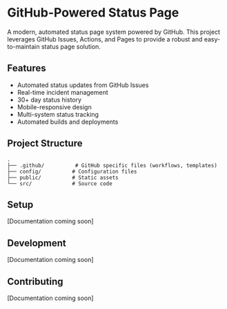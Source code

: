 # GitHub-Powered Status Page

A modern, automated status page system powered by GitHub. This project leverages GitHub Issues, Actions, and Pages to provide a robust and easy-to-maintain status page solution.

## Features

- Automated status updates from GitHub Issues
- Real-time incident management
- 30+ day status history
- Mobile-responsive design
- Multi-system status tracking
- Automated builds and deployments

## Project Structure

```
.
├── .github/          # GitHub specific files (workflows, templates)
├── config/          # Configuration files
├── public/          # Static assets
└── src/             # Source code
```

## Setup

[Documentation coming soon]

## Development

[Documentation coming soon]

## Contributing

[Documentation coming soon]
